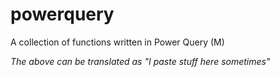 # powerquery
A collection of functions written in Power Query (M)


*The above can be translated as "I paste stuff here sometimes"*
